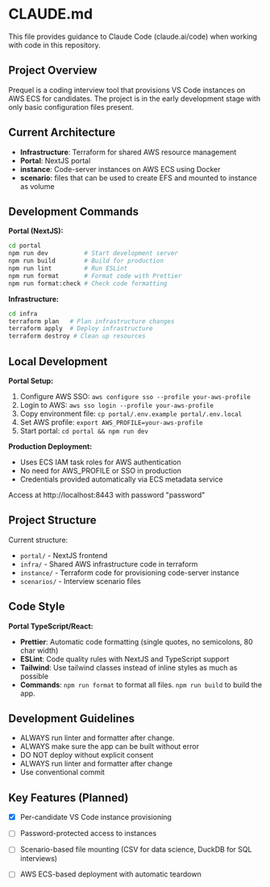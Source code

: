 # CLAUDE.md

This file provides guidance to Claude Code (claude.ai/code) when working with code in this repository.

## Project Overview

Prequel is a coding interview tool that provisions VS Code instances on AWS ECS for candidates. The project is in the
early development stage with only basic configuration files present.

## Current Architecture

- **Infrastructure**: Terraform for shared AWS resource management
- **Portal**: NextJS portal
- **instance**: Code-server instances on AWS ECS using Docker
- **scenario**: files that can be used to create EFS and mounted to instance as volume

## Development Commands

**Portal (NextJS):**

```bash
cd portal
npm run dev          # Start development server
npm run build        # Build for production
npm run lint         # Run ESLint
npm run format       # Format code with Prettier
npm run format:check # Check code formatting
```

**Infrastructure:**

```bash
cd infra
terraform plan   # Plan infrastructure changes
terraform apply  # Deploy infrastructure
terraform destroy # Clean up resources
```

## Local Development

**Portal Setup:**

1. Configure AWS SSO: `aws configure sso --profile your-aws-profile`
2. Login to AWS: `aws sso login --profile your-aws-profile`
3. Copy environment file: `cp portal/.env.example portal/.env.local`
4. Set AWS profile: `export AWS_PROFILE=your-aws-profile`
5. Start portal: `cd portal && npm run dev`

**Production Deployment:**

- Uses ECS IAM task roles for AWS authentication
- No need for AWS_PROFILE or SSO in production
- Credentials provided automatically via ECS metadata service

Access at http://localhost:8443 with password "password"

## Project Structure

Current structure:

- `portal/` - NextJS frontend
- `infra/` - Shared AWS infrastructure code in terraform
- `instance/` - Terraform code for provisioning code-server instance
- `scenarios/` - Interview scenario files

## Code Style

**Portal TypeScript/React:**

- **Prettier**: Automatic code formatting (single quotes, no semicolons, 80 char width)
- **ESLint**: Code quality rules with NextJS and TypeScript support
- **Tailwind**: Use tailwind classes instead of inline styles as much as possible
- **Commands**: `npm run format` to format all files. `npm run build` to build the app.

## Development Guidelines

- ALWAYS run linter and formatter after change.
- ALWAYS make sure the app can be built without error
- DO NOT deploy without explicit consent
- ALWAYS run linter and formatter after change
- Use conventional commit

## Key Features (Planned)

- [X] Per-candidate VS Code instance provisioning
- [ ] Password-protected access to instances
- [ ] Scenario-based file mounting (CSV for data science, DuckDB for SQL interviews)
- [ ] AWS ECS-based deployment with automatic teardown


